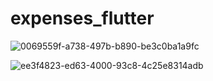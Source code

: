# expenses_flutter

![0069559f-a738-497b-b890-be3c0ba1a9fc](https://github.com/Anuj-S62/expenses_flutter/assets/96018337/d35ced55-711c-4b6f-8ebf-60fcf501fda5)


![ee3f4823-ed63-4000-93c8-4c25e8314adb](https://github.com/Anuj-S62/expenses_flutter/assets/96018337/ee309222-b6d5-4312-8f74-dbc650a6b209)

